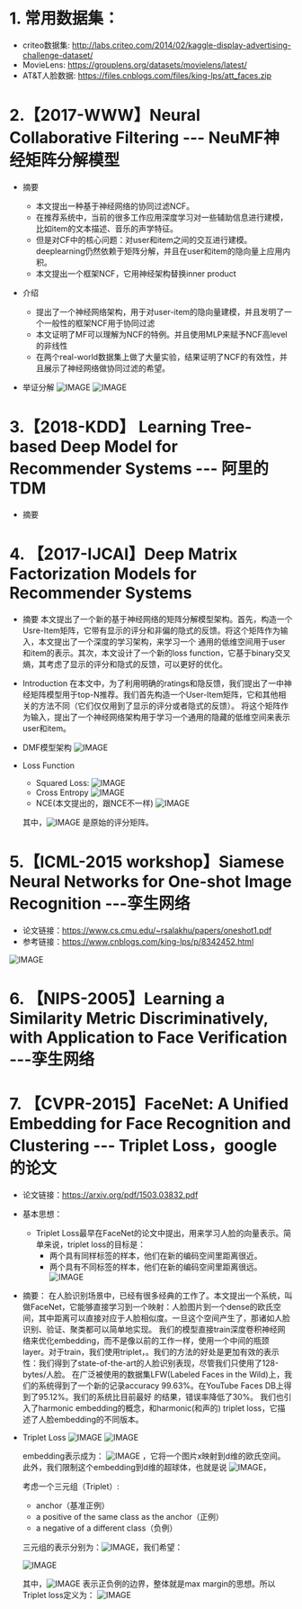 # 1. 常用数据集：
+ criteo数据集: http://labs.criteo.com/2014/02/kaggle-display-advertising-challenge-dataset/
+ MovieLens: https://grouplens.org/datasets/movielens/latest/
+ AT&T人脸数据:  https://files.cnblogs.com/files/king-lps/att_faces.zip

# 2.【2017-WWW】Neural Collaborative Filtering --- NeuMF神经矩阵分解模型

+ 摘要
    + 本文提出一种基于神经网络的协同过滤NCF。
    + 在推荐系统中，当前的很多工作应用深度学习对一些辅助信息进行建模，比如item的文本描述、音乐的声学特征。
    + 但是对CF中的核心问题：对user和item之间的交互进行建模。deeplearning仍然依赖于矩阵分解，并且在user和item的隐向量上应用内积。
    + 本文提出一个框架NCF，它用神经架构替换inner product

+ 介绍
    + 提出了一个神经网络架构，用于对user-item的隐向量建模，并且发明了一个一般性的框架NCF用于协同过滤
    + 本文证明了MF可以理解为NCF的特例。并且使用MLP来赋予NCF高level的非线性
    + 在两个real-world数据集上做了大量实验，结果证明了NCF的有效性，并且展示了神经网络做协同过滤的希望。
+ 举证分解 
    ![IMAGE](/images/blog/recsys_paper/7B1446EAB408C6D4626E2656E9194DF7.jpg)
    ![IMAGE](/images/blog/recsys_paper/6408FE36F565AD57E77F816142F2477C.jpg)


# 3.【2018-KDD】 Learning Tree-based Deep Model for Recommender Systems --- 阿里的TDM

+ 摘要




# 4. 【2017-IJCAI】Deep Matrix Factorization Models for Recommender Systems

+ 摘要
本文提出了一个新的基于神经网络的矩阵分解模型架构。首先，构造一个Usre-Item矩阵，它带有显示的评分和非偏的隐式的反馈。将这个矩阵作为输入，本文提出了一个深度的学习架构，来学习一个
通用的低维空间用于user和item的表示。其次，本文设计了一个新的loss function，它基于binary交叉熵，其考虑了显示的评分和隐式的反馈，可以更好的优化。

+ Introduction
在本文中，为了利用明确的ratings和隐反馈，我们提出了一中神经矩阵模型用于top-N推荐。我们首先构造一个User-Item矩阵，它和其他相关的方法不同（它们仅仅用到了显示的评分或者隐式的反馈）。
将这个矩阵作为输入，提出了一个神经网络架构用于学习一个通用的隐藏的低维空间来表示user和item。


+ DMF模型架构
![IMAGE](/images/blog/recsys_paper/8C649289255F996C536197CE7956D637.jpg)

+ Loss Function
    + Squared Loss:
        ![IMAGE](/images/blog/recsys_paper/0ECEF10C1F06A4856BE9F6DDE0C282CB.jpg) 
    + Cross Entropy
        ![IMAGE](/images/blog/recsys_paper/1435197F300964FAA0497D792AED95C7.jpg)
    + NCE(本文提出的，跟NCE不一样)
        ![IMAGE](/images/blog/recsys_paper/24DFD94C474A4CEAF261521B8988EF89.jpg)

    其中，![IMAGE](/images/blog/recsys_paper/575BB0280B690F406D068F538CEF42A8.jpg) 是原始的评分矩阵。


# 5.【ICML-2015 workshop】Siamese Neural Networks for One-shot Image Recognition ---孪生网络

+ 论文链接：https://www.cs.cmu.edu/~rsalakhu/papers/oneshot1.pdf
+ 参考链接：https://www.cnblogs.com/king-lps/p/8342452.html

![IMAGE](/images/blog/recsys_paper/D2F4C8269DAE423540F366F4B4DBF745.jpg)




# 6. 【NIPS-2005】Learning a Similarity Metric Discriminatively, with Application to Face Verification ---孪生网络


# 7. 【CVPR-2015】FaceNet: A Unified Embedding for Face Recognition and Clustering --- Triplet Loss，google的论文

+ 论文链接：https://arxiv.org/pdf/1503.03832.pdf
+ 基本思想：
    + Triplet Loss最早在FaceNet的论文中提出，用来学习人脸的向量表示。简单来说，triplet loss的目标是：
        - 两个具有同样标签的样本，他们在新的编码空间里距离很近。
        - 两个具有不同标签的样本，他们在新的编码空间里距离很远。
    ![IMAGE](/images/blog/recsys_paper/49DDB2A0C60DAF9D868ECDE35C532C37.jpg)

+ 摘要：
    在人脸识别场景中，已经有很多经典的工作了。本文提出一个系统，叫做FaceNet，它能够直接学习到一个映射：人脸图片到一个dense的欧氏空间，其中距离可以直接对应于人脸相似度。一旦这个空间产生了，那诸如人脸识别、验证、聚类都可以简单地实现。
    我们的模型直接train深度卷积神经网络来优化embedding，而不是像以前的工作一样，使用一个中间的瓶颈layer。对于train，我们使用triplet，。我们的方法的好处是更加有效的表示性：我们得到了state-of-the-art的人脸识别表现，尽管我们只使用了128-bytes/人脸。
    在广泛被使用的数据集LFW(Labeled Faces in the Wild)上，我们的系统得到了一个新的记录accuracy 99.63%。在YouTube Faces DB上得到了95.12%。我们的系统比目前最好 的结果，错误率降低了30%。
    我们也引入了harmonic embedding的概念，和harmonic(和声的) triplet loss，它描述了人脸embedding的不同版本。


+ Triplet Loss
    ![IMAGE](/images/blog/recsys_paper/6CCB412D38C1E6860FE9AE19809A1E52.jpg)
    ![IMAGE](/images/blog/recsys_paper/7D7126E096AC4610F706154D756F916E.jpg)

    embedding表示成为： ![IMAGE](recsys_paper/6BBAE6C267F80E126B36BCA3B15534CA.jpg) ，它将一个图片x映射到d维的欧氏空间。此外，我们限制这个embedding到d维的超球体，也就是说 ![IMAGE](recsys_paper/F5A30B28FDD62E2FB9D67815F26FBC05.jpg)，
    
    考虑一个三元组（Triplet）:
    + anchor（基准正例）
    + a positive of the same class as the anchor（正例）
    + a negative of a different class（负例）
    
    三元组的表示分别为：![IMAGE](/images/blog/recsys_paper/6C7572933678F49166486DBB457E4BAE.jpg)，我们希望：
    
    ![IMAGE](/images/blog/recsys_paper/CF9172729F2820C491B3F1AE61FE5CBA.jpg)
    
    其中，![IMAGE](/images/blog/recsys_paper/9DF77483D94C9B7306831F3D1E2F0E68.jpg) 表示正负例的边界，整体就是max margin的思想。所以Triplet loss定义为：
    ![IMAGE](/images/blog/recsys_paper/1E9C1E5C94DC742700F154916CC64A0B.jpg)